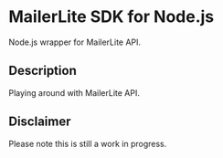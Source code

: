 # MailerLite SDK for Node.js
Node.js wrapper for MailerLite API.

## Description

Playing around with MailerLite API.

## Disclaimer

Please note this is still a work in progress.